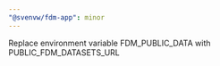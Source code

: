 ```yaml
---
"@svenvw/fdm-app": minor
---
```


Replace environment variable FDM_PUBLIC_DATA with PUBLIC_FDM_DATASETS_URL
